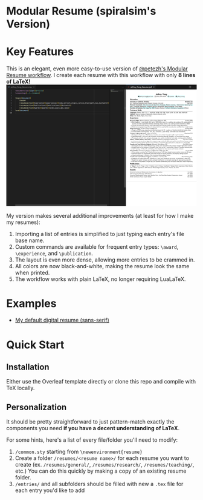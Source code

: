 # Modular Resume (spiralsim's Version)

# Key Features
This is an elegant, even more easy-to-use version of [@petezh's Modular Resume workflow](https://github.com/petezh/Modular-Resume). I create each resume with this workflow with only **8 lines of LaTeX!**
![Demo](demo.png)

My version makes several additional improvements (at least for how I make my resumes):
1. Importing a list of entries is simplified to just typing each entry's file base name.
2. Custom commands are available for frequent entry types: `\award`, `\experience`, and `\publication`.
3. The layout is even more dense, allowing more entries to be crammed in.
4. All colors are now black-and-white, making the resume look the same when printed.
5. The workflow works with plain LaTeX, no longer requiring LuaLaTeX.

# Examples
- [My default digital resume (sans-serif)](/resumes/engineering/Jeffrey_Tong_Resume.pdf)

# Quick Start
## Installation
Either use the Overleaf template directly or clone this repo and compile with TeX locally.

## Personalization
It should be pretty straightforward to just pattern-match exactly the components you need **if you have a decent understanding of LaTeX**. 

For some hints, here's a list of every file/folder you'll need to modify:
1. `/common.sty` starting from `\newenvironment{resume}`
2. Create a folder `/resumes/<resume name>/` for each resume you want to create (ex. `/resumes/general/`, `/resumes/research/`, `/resumes/teaching/`, etc.) You can do this quickly by making a copy of an existing resume folder.
3. `/entries/` and all subfolders should be filled with new a `.tex` file for each entry you'd like to add
